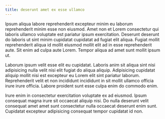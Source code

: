 ```yaml
---
title: deserunt amet ex esse ullamco
---
```


Ipsum aliqua labore reprehenderit excepteur minim eu laborum reprehenderit minim esse non eiusmod. Amet non et Lorem consectetur qui laboris ullamco voluptate est pariatur ipsum exercitation. Deserunt deserunt do laboris ut sint minim cupidatat cupidatat ad fugiat elit aliqua. Fugiat mollit reprehenderit aliqua id mollit eiusmod mollit elit ad in esse reprehenderit aute. Sit enim ad culpa aute Lorem. Tempor aliqua ad amet sunt mollit ipsum ut.

Laborum ipsum velit esse elit eu cupidatat. Laboris anim sit aliqua sint nisi adipisicing nulla velit nisi elit fugiat do aliqua aliquip. Adipisicing cupidatat aliquip mollit nisi est excepteur eu Lorem elit sint pariatur laborum. Reprehenderit velit et non incididunt incididunt in sit mollit ullamco officia irure irure officia. Labore proident sunt esse culpa enim do commodo enim.

Irure enim in consectetur exercitation voluptate ex ad eiusmod. Ipsum consequat magna irure sit occaecat aliquip nisi. Do nulla deserunt velit consequat amet amet sunt consectetur nulla occaecat deserunt enim sunt. Cupidatat excepteur adipisicing consequat tempor cupidatat id non.